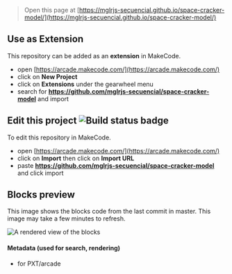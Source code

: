  


> Open this page at [https://mglrjs-secuencial.github.io/space-cracker-model/](https://mglrjs-secuencial.github.io/space-cracker-model/)

## Use as Extension

This repository can be added as an **extension** in MakeCode.

* open [https://arcade.makecode.com/](https://arcade.makecode.com/)
* click on **New Project**
* click on **Extensions** under the gearwheel menu
* search for **https://github.com/mglrjs-secuencial/space-cracker-model** and import

## Edit this project ![Build status badge](https://github.com/mglrjs-secuencial/space-cracker-model/workflows/MakeCode/badge.svg)

To edit this repository in MakeCode.

* open [https://arcade.makecode.com/](https://arcade.makecode.com/)
* click on **Import** then click on **Import URL**
* paste **https://github.com/mglrjs-secuencial/space-cracker-model** and click import

## Blocks preview

This image shows the blocks code from the last commit in master.
This image may take a few minutes to refresh.

![A rendered view of the blocks](https://github.com/mglrjs-secuencial/space-cracker-model/raw/master/.github/makecode/blocks.png)

#### Metadata (used for search, rendering)

* for PXT/arcade
<script src="https://makecode.com/gh-pages-embed.js"></script><script>makeCodeRender("{{ site.makecode.home_url }}", "{{ site.github.owner_name }}/{{ site.github.repository_name }}");</script>
